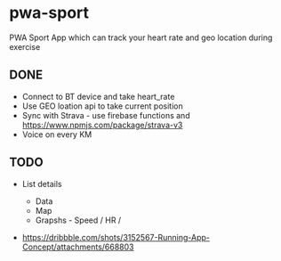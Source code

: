 # pwa-sport

PWA Sport App which can track your heart rate and geo location  during exercise

## DONE
- Connect to BT device and take heart_rate
- Use GEO loation api to take current position
- Sync with Strava - use firebase functions and https://www.npmjs.com/package/strava-v3
- Voice on every KM


## TODO


- List details
  - Data
  - Map
  - Grapshs - Speed / HR /


- https://dribbble.com/shots/3152567-Running-App-Concept/attachments/668803
